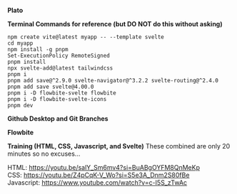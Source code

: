 **Plato**

**Terminal Commands for reference (but DO NOT do this without asking)**

```
npm create vite@latest myapp -- --template svelte
cd myapp
npm install -g pnpm
Set-ExecutionPolicy RemoteSigned
pnpm install
npx svelte-add@latest tailwindcss
pnpm i
pnpm add save@^2.9.0 svelte-navigator@^3.2.2 svelte-routing@^2.4.0
pnpm add save svelte@4.00.0
pnpm i -D flowbite-svelte flowbite
pnpm i -D flowbite-svelte-icons
pnpm dev
```

**Github Desktop and Git Branches**

**Flowbite**

**Training (HTML, CSS, Javascript, and Svelte)**
These combined are only 20 minutes so no excuses...

HTML: https://youtu.be/salY_Sm6mv4?si=BuABgOYFM8QnMeKp <br />
CSS: https://youtu.be/Z4pCqK-V_Wo?si=S5e3A_Dnm2S80fBe <br />
Javascript: https://www.youtube.com/watch?v=c-I5S_zTwAc <br />

